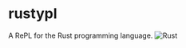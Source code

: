 # rustypl
A RePL for the Rust programming language.
![Rust](https://github.com/avr1/rustypl/workflows/Rust/badge.svg?branch=main)
